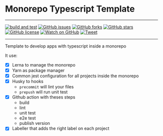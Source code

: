 # Monorepo Typescript Template

---

[![build and test](https://github.com/JulienKode/monorepo-typescript-template/workflows/Master%20CI/badge.svg)](https://github.com/JulienKode/monorepo-typescript-template/actions)
[![GitHub issues](https://img.shields.io/github/issues/JulienKode/monorepo-typescript-template?style=flat-square)](https://github.com/JulienKode/monorepo-typescript-template/issues)
[![GitHub forks](https://img.shields.io/github/forks/JulienKode/monorepo-typescript-template?style=flat-square)](https://github.com/JulienKode/monorepo-typescript-template/network)
[![GitHub stars](https://img.shields.io/github/stars/JulienKode/monorepo-typescript-template?style=flat-square)](https://github.com/JulienKode/monorepo-typescript-template/stargazers)
[![GitHub license](https://img.shields.io/github/license/JulienKode/monorepo-typescript-template?style=flat-square)](https://github.com/JulienKode/monorepo-typescript-template/blob/master/LICENSE)
[![Watch on GitHub](https://img.shields.io/github/watchers/JulienKode/monorepo-typescript-template.svg?style=social)](https://github.com/JulienKode/monorepo-typescript-template/watchers)
[![Tweet](https://img.shields.io/twitter/url/https/github.com/JulienKode/monorepo-typescript-template.svg?style=social)](https://twitter.com/intent/tweet?text=Checkout%20this%20library%20https%3A%2F%2Fgithub.com%2FJulienKode%2Fmonorepo-typescript-template)

---

Template to develop apps with typescript inside a monorepo

It use:

- [x] Lerna to manage the monorepo
- [x] Yarn as package manager
- [x] Common jest configuration for all projects inside the monorepo
- [x] Husky to hooks
  - `precommit` will lint your files
  - `prepush` will run unit test
- [x] Github action with theses steps
  - build
  - lint
  - unit test
  - e2e test
  - publish version
- [x] Labeller that adds the right label on each project
